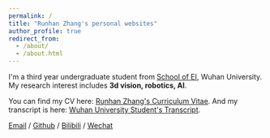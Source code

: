 ```yaml
---
permalink: /
title: "Runhan Zhang's personal websites"
author_profile: true
redirect_from: 
  - /about/
  - /about.html
---
```


I'm a third year undergraduate student from [School of EI](http://eis.whu.edu.cn/), Wuhan University. My research interest includes **3d vision, robotics, AI**.

<!-- I am very fortunate to be advised by [Prof. XXX](https://www.XXX.com/) of XXX Lab from [School of Computer Science](https://cs.pku.edu.cn/), Peking University. I was advised by [Prof. XX](https://XXX.pku.edu.cn/) from [School of Computer Science](https://cs.pku.edu.cn/), Peking University. -->

You can find my CV here: [Runhan Zhang's Curriculum Vitae](CV.pdf). And my transcript is here: [Wuhan University Student's Transcript](transcripts.pdf).

[Email](mailto:zhangrunhan@whu.edu.cn) / [Github](https://github.com/Runhane) / [Bilibili](https://space.bilibili.com/53569946) / [Wechat](../images/wechat.jpg)
